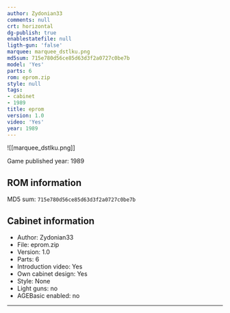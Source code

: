 ```yaml
---
author: Zydonian33
comments: null
crt: horizontal
dg-publish: true
enablestatefile: null
ligth-gun: 'false'
marquee: marquee_dstlku.png
md5sum: 715e780d56ce85d63d3f2a0727c0be7b
model: 'Yes'
parts: 6
rom: eprom.zip
style: null
tags:
- cabinet
- 1989
title: eprom
version: 1.0
video: 'Yes'
year: 1989
---
```


![[marquee_dstlku.png]]

Game published year: 1989

## ROM information

MD5 sum: `715e780d56ce85d63d3f2a0727c0be7b` 

## Cabinet information

- Author: Zydonian33
- File: eprom.zip
- Version: 1.0
- Parts: 6
- Introduction video: Yes
- Own cabinet design: Yes
- Style: None
- Light guns: no
- AGEBasic enabled: no

---
